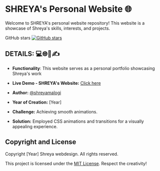 # SHREYA's Personal Website 🌐

Welcome to SHREYA's personal website repository! This website is a showcase of Shreya's skills, interests, and projects.

GitHub stars [![GitHub stars](https://img.shields.io/github/stars/your-shreyamalogi/shreyas-website.svg?style=social)](https://github.com/shreyamalogi/shreyas-website/stargazers)

## DETAILS: 💻🌐📅✍️

- **Functionality**: This website serves as a personal portfolio showcasing Shreya's work
- **Live Demo - SHREYA's Website:** [Click here](https://shreyamalogi.github.io/Teal-Minimal-Portfolio./)
- **Author:** [@shreyamalogi](#)
- **Year of Creation:** [Year]


- **Challenge:** Achieving smooth animations.
- **Solution:** Employed CSS animations and transitions for a visually appealing experience.


## Copyright and License

Copyright [Year] Shreya webdesign. All rights reserved.

This project is licensed under the [MIT License](LICENSE). Respect the creativity!

